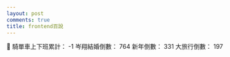 ```yaml
---
layout: post
comments: true
title: frontend百說
---
```


:wave:
騎單車上下班累計： -1
岑翔結婚倒數： 764
新年倒數： 331
大旅行倒數： 197

